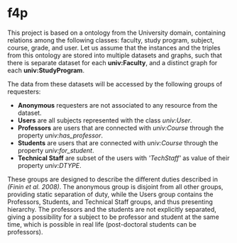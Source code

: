 # f4p

This project is based on a ontology from the University domain, containing relations among the following classes: faculty, study program, subject, course, grade, and user. Let us assume that the instances and the triples from this ontology are stored into multiple datasets and graphs, such that there is separate dataset for each **univ:Faculty**, and a distinct graph for each **univ:StudyProgram**.

The data from these datasets will be accessed by the following groups of requesters: 


* **Anonymous** requesters are not associated to any resource from the dataset.
* **Users** are all subjects represented with the class *univ:User*. 
* **Professors** are users that are connected with *univ:Course* through the property *univ:has_professor*.  
* **Students** are users that are connected with *univ:Course* through the property *univ:for_student*. 
* **Technical Staff** are subset of the users with *'TechStaff'* as value of their property *univ:DTYPE*. 

These groups are designed to describe the different duties described in *(Finin et al. 2008)*. The anonymous group is disjoint from all other groups, providing static separation of duty, while the Users group contains the Professors, Students, and Technical Staff groups, and thus presenting hierarchy. The professors and the students are not explicitly separated, giving a possibility for a subject to be professor and student at the same time, which is possible in real life (post-doctoral students can be professors). 

